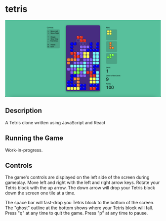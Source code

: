 # tetris
  
![alt text](https://github.com/dakotalrubin/tetris/blob/main/images/gameplay_screenshot.png?raw=true)
  
## Description
A Tetris clone written using JavaScript and React

## Running the Game
Work-in-progress.  
  
## Controls
The game's controls are displayed on the left side of the screen during gameplay. Move left and right with the left and right arrow keys. Rotate your Tetris block with the up arrow. The down arrow will drop your Tetris block down the screen one tile at a time.  
  
The space bar will fast-drop you Tetris block to the bottom of the screen. The "ghost" outline at the bottom shows where your Tetris block will fall. Press "q" at any time to quit the game. Press "p" at any time to pause.